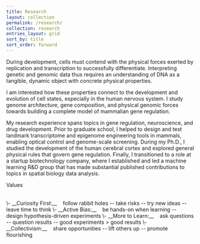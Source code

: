 ```yaml
---
title: Research
layout: collection
permalink: /research/
collection: research
entries_layout: grid
sort_by: title
sort_order: forward
---
```


During development, cells must contend with the physical forces exerted by replication and transcription to successfully differentiate. Interpreting genetic and genomic data thus requires an understanding of DNA as a tangible, dynamic object with concrete physical properties. 

I am interested how these properties connect to the development and evolution of cell states, especially in the human nervous system. I study genome architecture, gene composition, and physical genomic forces towards building a complete model of mammalian gene regulation.

My research experience spans topics in gene regulation, neuroscience, and drug development. Prior to graduate school, I helped to design and test landmark transcriptome and epigenome engineering tools in mammals, enabling optical control and genome-scale screening. During my Ph.D., I studied the development of the human cerebral cortex and explored general physical rules that govern gene regulation. Finally, I transitioned to a role at a startup biotechnology company, where I established and led a machine learning R&D group that has made substantial published contributions to topics in spatial biology data analysis.

<div class="h2 entry-title" style="margin-bottom: 2rem">Values</div>
\- __Curiosity First:__&nbsp;&nbsp;&nbsp;&nbsp;follow rabbit holes -- take risks -- try new ideas -- leave time to think
\- __Active Bias:__&nbsp;&nbsp;&nbsp;&nbsp;be hands-on when learning -- design hypothesis-driven experiments
\- __More to Learn:__&nbsp;&nbsp;&nbsp;&nbsp;ask questions -- question results -- good experiments > good results
\- __Collectivism:__&nbsp;&nbsp;&nbsp;&nbsp;share opportunities -- lift others up -- promote flourishing
<div class="row" style="margin-bottom: 3rem"> </div>

